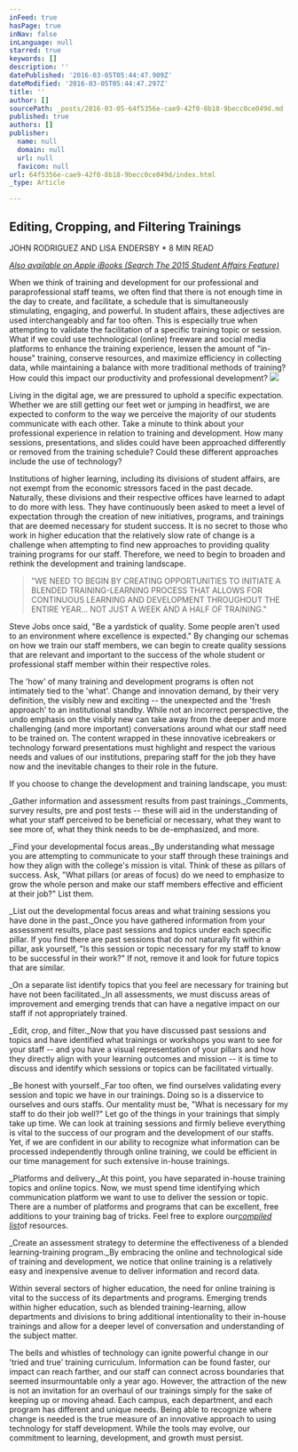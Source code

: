 ```yaml
---
inFeed: true
hasPage: true
inNav: false
inLanguage: null
starred: true
keywords: []
description: ''
datePublished: '2016-03-05T05:44:47.909Z'
dateModified: '2016-03-05T05:44:47.297Z'
title: ''
author: []
sourcePath: _posts/2016-03-05-64f5356e-cae9-42f0-8b18-9becc0ce049d.md
published: true
authors: []
publisher:
  name: null
  domain: null
  url: null
  favicon: null
url: 64f5356e-cae9-42f0-8b18-9becc0ce049d/index.html
_type: Article

---
```

## Editing, Cropping, and Filtering Trainings

JOHN RODRIGUEZ AND LISA ENDERSBY        \* 8 MIN READ

_[Also available on Apple iBooks (Search The 2015 Student Affairs Feature)][0]_

When we think of training and development for our professional and paraprofessional staff teams, we often find that there is not enough time in the day to create, and facilitate, a schedule that is simultaneously stimulating, engaging, and powerful. In student affairs, these adjectives are used interchangeably and far too often. This is especially true when attempting to validate the facilitation of a specific training topic or session. What if we could use technological (online) freeware and social media platforms to enhance the training experience, lessen the amount of "in-house" training, conserve resources, and maximize efficiency in collecting data, while maintaining a balance with more traditional methods of training? How could this impact our productivity and professional development?
![](https://the-grid-user-content.s3-us-west-2.amazonaws.com/2bad5d3b-1f91-4689-aba0-91e8a4f811cf.jpg)

Living in the digital age, we are pressured to uphold a specific expectation. Whether we are still getting our feet wet or jumping in headfirst, we are expected to conform to the way we perceive the majority of our students communicate with each other. Take a minute to think about your professional experience in relation to training and development. How many sessions, presentations, and slides could have been approached differently or removed from the training schedule? Could these different approaches include the use of technology?

Institutions of higher learning, including its divisions of student affairs, are not exempt from the economic stressors faced in the past decade. Naturally, these divisions and their respective offices have learned to adapt to do more with less. They have continuously been asked to meet a level of expectation through the creation of new initiatives, programs, and trainings that are deemed necessary for student success. It is no secret to those who work in higher education that the relatively slow rate of change is a challenge when attempting to find new approaches to providing quality training programs for our staff. Therefore, we need to begin to broaden and rethink the development and training landscape.

> "WE NEED TO BEGIN BY CREATING OPPORTUNITIES TO INITIATE A BLENDED TRAINING-LEARNING PROCESS THAT ALLOWS FOR CONTINUOUS LEARNING AND DEVELOPMENT THROUGHOUT THE ENTIRE YEAR... NOT JUST A WEEK AND A HALF OF TRAINING."

Steve Jobs once said, "Be a yardstick of quality. Some people aren't used to an environment where excellence is expected." By changing our schemas on how we train our staff members, we can begin to create quality sessions that are relevant and important to the success of the whole student or professional staff member within their respective roles.

The 'how' of many training and development programs is often not intimately tied to the 'what'. Change and innovation demand, by their very definition, the visibly new and exciting -- the unexpected and the 'fresh approach' to an institutional standby. While not an incorrect perspective, the undo emphasis on the visibly new can take away from the deeper and more challenging (and more important) conversations around what our staff need to be trained on. The content wrapped in these innovative icebreakers or technology forward presentations must highlight and respect the various needs and values of our institutions, preparing staff for the job they have now and the inevitable changes to their role in the future.

If you choose to change the development and training landscape, you must:

_Gather information and assessment results from past trainings._Comments, survey results, pre and post tests -- these will aid in the understanding of what your staff perceived to be beneficial or necessary, what they want to see more of, what they think needs to be de-emphasized, and more.

_Find your developmental focus areas._By understanding what message you are attempting to communicate to your staff through these trainings and how they align with the college's mission is vital. Think of these as pillars of success. Ask, "What pillars (or areas of focus) do we need to emphasize to grow the whole person and make our staff members effective and efficient at their job?" List them.

_List out the developmental focus areas and what training sessions you have done in the past._Once you have gathered information from your assessment results, place past sessions and topics under each specific pillar. If you find there are past sessions that do not naturally fit within a pillar, ask yourself, "Is this session or topic necessary for my staff to know to be successful in their work?" If not, remove it and look for future topics that are similar.

_On a separate list identify topics that you feel are necessary for training but have not been facilitated._In all assessments, we must discuss areas of improvement and emerging trends that can have a negative impact on our staff if not appropriately trained.

_Edit, crop, and filter._Now that you have discussed past sessions and topics and have identified what trainings or workshops you want to see for your staff -- and you have a visual representation of your pillars and how they directly align with your learning outcomes and mission -- it is time to discuss and identify which sessions or topics can be facilitated virtually.

_Be honest with yourself._Far too often, we find ourselves validating every session and topic we have in our trainings. Doing so is a disservice to ourselves and ours staffs. Our mentality must be, "What is necessary for my staff to do their job well?" Let go of the things in your trainings that simply take up time. We can look at training sessions and firmly believe everything is vital to the success of our program and the development of our staffs. Yet, if we are confident in our ability to recognize what information can be processed independently through online training, we could be efficient in our time management for such extensive in-house trainings.

_Platforms and delivery._At this point, you have separated in-house training topics and online topics. Now, we must spend time identifying which communication platform we want to use to deliver the session or topic. There are a number of platforms and programs that can be excellent, free additions to your training bag of tricks. Feel free to explore our[_compiled list_][1]of resources.

_Create an assessment strategy to determine the effectiveness of a blended learning-training program._By embracing the online and technological side of training and development, we notice that online training is a relatively easy and inexpensive avenue to deliver information and record data.

Within several sectors of higher education, the need for online training is vital to the success of its departments and programs. Emerging trends within higher education, such as blended training-learning, allow departments and divisions to bring additional intentionality to their in-house trainings and allow for a deeper level of conversation and understanding of the subject matter.

The bells and whistles of technology can ignite powerful change in our 'tried and true' training curriculum. Information can be found faster, our impact can reach farther, and our staff can connect across boundaries that seemed insurmountable only a year ago. However, the attraction of the new is not an invitation for an overhaul of our trainings simply for the sake of keeping up or moving ahead. Each campus, each department, and each program has different and unique needs. Being able to recognize where change is needed is the true measure of an innovative approach to using technology for staff development. While the tools may evolve, our commitment to learning, development, and growth must persist.

[0]: http://studentaffairsfeature.com/wp-content/uploads/2015/02/The-2015-Student-Affairs-Feature.pdf
[1]: https://docs.google.com/file/d/0Bweyf2jMAzeQVTVicU1MNlpLejg/edit "List of Resources for Student Affairs Training"